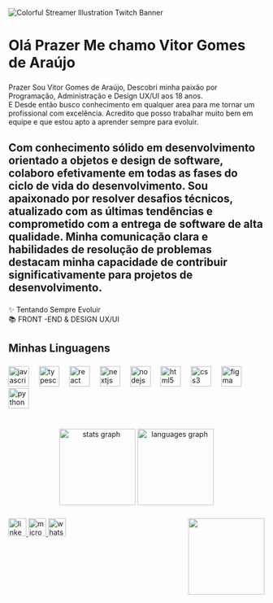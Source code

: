 ![Colorful Streamer Illustration Twitch Banner](https://github.com/user-attachments/assets/878964c9-78b5-4221-a1bf-5127331cb8c3)
# <h1 align="left">Olá Prazer Me chamo Vitor Gomes de Araújo</h1>

###

<p align="left">Prazer Sou Vitor Gomes de Araújo, Descobri minha paixão por Programação, Administração e Design UX/UI aos 18 anos. <br>E Desde então busco conhecimento em qualquer area para me tornar um profissional com excelência. Acredito que posso trabalhar muito bem em equipe e que estou apto a aprender sempre para evoluir.</p>

###

<h2 align="left">Com conhecimento sólido em desenvolvimento orientado a objetos e design de software, colaboro efetivamente em todas as fases do ciclo de vida do desenvolvimento. Sou apaixonado por resolver desafios técnicos, atualizado com as últimas tendências e comprometido com a entrega de software de alta qualidade. Minha comunicação clara e habilidades de resolução de problemas destacam minha capacidade de contribuir significativamente para projetos de desenvolvimento.</h2>

###

<p align="left">✨ Tentando Sempre Evoluir<br>📚 FRONT -END & DESIGN UX/UI</p>

###

<h2 align="left">Minhas Linguagens</h2>

###

<div align="left">
  <img src="https://cdn.jsdelivr.net/gh/devicons/devicon/icons/javascript/javascript-original.svg" height="40" alt="javascript logo"  />
  <img width="12" />
  <img src="https://cdn.jsdelivr.net/gh/devicons/devicon/icons/typescript/typescript-original.svg" height="40" alt="typescript logo"  />
  <img width="12" />
  <img src="https://cdn.jsdelivr.net/gh/devicons/devicon/icons/react/react-original.svg" height="40" alt="react logo"  />
  <img width="12" />
  <img src="https://cdn.jsdelivr.net/gh/devicons/devicon/icons/nextjs/nextjs-original.svg" height="40" alt="nextjs logo"  />
  <img width="12" />
  <img src="https://cdn.jsdelivr.net/gh/devicons/devicon/icons/nodejs/nodejs-original.svg" height="40" alt="nodejs logo"  />
  <img width="12" />
  <img src="https://cdn.jsdelivr.net/gh/devicons/devicon/icons/html5/html5-original.svg" height="40" alt="html5 logo"  />
  <img width="12" />
  <img src="https://cdn.jsdelivr.net/gh/devicons/devicon/icons/css3/css3-original.svg" height="40" alt="css3 logo"  />
  <img width="12" />
  <img src="https://cdn.jsdelivr.net/gh/devicons/devicon/icons/figma/figma-original.svg" height="40" alt="figma logo"  />
  <img width="12" />
  <img src="https://cdn.jsdelivr.net/gh/devicons/devicon/icons/python/python-original.svg" height="40" alt="python logo"  />
</div>

###
<br clear="both">

<div align="center">
  <img src="https://github-readme-stats.vercel.app/api?username=VitorGomes&hide_title=false&hide_rank=false&show_icons=true&include_all_commits=true&count_private=true&disable_animations=false&theme=dracula&locale=en&hide_border=false" height="150" alt="stats graph"  />
  <img src="https://github-readme-stats.vercel.app/api/top-langs?username=VitorGomes&locale=en&hide_title=false&layout=compact&card_width=320&langs_count=5&theme=dracula&hide_border=false" height="150" alt="languages graph"  />
</div>

###

<img align="right" height="150" src="https://i.giphy.com/media/v1.Y2lkPTc5MGI3NjExc3Z3YjFkdW14dDY2dmloN3F3cGN0NXRmdGUzZzVkZXhnYWZhbW91eSZlcD12MV9pbnRlcm5hbF9naWZfYnlfaWQmY3Q9Zw/SJXzadwbexJEAZ9S1B/giphy.gif"  />

###

<div align="left">
  <a href="www.linkedin.com/in/vitor-gomes-40a959208" target="_blank">
    <img src="https://img.shields.io/static/v1?message=LinkedIn&logo=linkedin&label=&color=0077B5&logoColor=white&labelColor=&style=for-the-badge" height="35" alt="linkedin logo"  />
  </a>
  <a href="www.vitorgomes_araujo1@hotmail.com" target="_blank">
    <img src="https://img.shields.io/static/v1?message=Outlook&logo=microsoft-outlook&label=&color=0078D4&logoColor=white&labelColor=&style=for-the-badge" height="35" alt="microsoft-outlook logo"  />
  </a>
  <a href="11971755184" target="_blank">
    <img src="https://img.shields.io/static/v1?message=Whatsapp&logo=whatsapp&label=&color=25D366&logoColor=white&labelColor=&style=for-the-badge" height="35" alt="whatsapp logo"  />
  </a>
</div>

###
